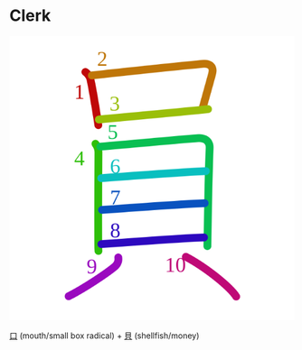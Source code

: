 # Clerk
![54e1](Kanji/kanji-colorize/54e1.svg)

[口](Kanji/kanji-dict/口.md) (mouth/small box radical) + [貝](Kanji/kanji-dict/貝.md) (shellfish/money)
